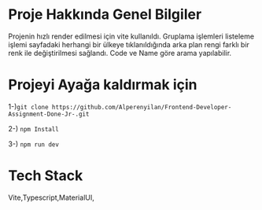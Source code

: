 # Proje Hakkında Genel Bilgiler

Projenin hızlı render edilmesi için vite kullanıldı. Gruplama işlemleri listeleme işlemi sayfadaki herhangi bir ülkeye tıklanıldığında arka plan rengi farklı bir renk ile değiştirilmesi  sağlandı. Code ve Name göre arama yapılabilir. 

# Projeyi Ayağa kaldırmak için

1-)`git clone https://github.com/Alperenyilan/Frontend-Developer-Assignment-Done-Jr-.git `

2-) `npm Install`

3-) `npm run dev`



# Tech Stack

Vite,Typescript,MaterialUI, 

